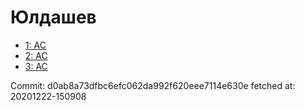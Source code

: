 # Юлдашев
- [1: AC](1.md)
- [2: AC](2.md)
- [3: AC](3.md)

Commit: d0ab8a73dfbc6efc062da992f620eee7114e630e
 fetched at: 20201222-150908
